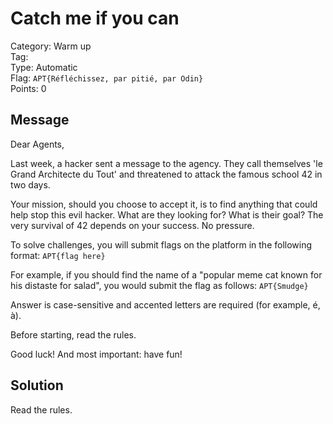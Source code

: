 # Catch me if you can

Category: Warm up  
Tag:  
Type: Automatic  
Flag: `APT{Réfléchissez, par pitié, par Odin}`  
Points: 0

## Message

Dear Agents,

Last week, a hacker sent a message to the agency. They call themselves 'le Grand Architecte du Tout' and threatened to attack the famous school 42 in two days.

Your mission, should you choose to accept it, is to find anything that could help stop this evil hacker. What are they looking for? What is their goal? The very survival of 42 depends on your success.
No pressure.

To solve challenges, you will submit flags on the platform in the following format: `APT{flag here}`

For example, if you should find the name of a "popular meme cat known for his distaste for salad", you would submit the flag as follows:  `APT{Smudge}`

Answer is case-sensitive and accented letters are required (for example, é, à).

Before starting, read the rules.

Good luck! And most important: have fun!

## Solution

Read the rules.
